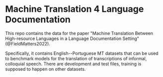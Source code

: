 # Machine Translation 4 Language Documentation

This repo contains the data for the paper "Machine Translation Between High-resource Languages in a Language Documentation Setting" (@FieldMatters2022).

Specifically, it contains English--Portuguese MT datasets that can be used to benchmark models for the translation of transcriptions of informal, colloquial speech. There are development and test files, training is supposed to happen on other datasets.
